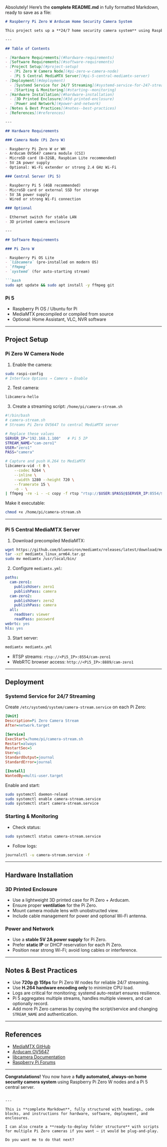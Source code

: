 Absolutely! Here’s the **complete README.md** in fully formatted Markdown, ready to save as a file:

````markdown
# Raspberry Pi Zero W Arducam Home Security Camera System

This project sets up a **24/7 home security camera system** using Raspberry Pi Zero W nodes with Arducam OV5647 modules, streaming to a **central Raspberry Pi 5 server** running **MediaMTX**. Each camera node streams via **H.264 hardware encoding** using `libcamera` + `ffmpeg`, while the Pi 5 aggregates and re-streams to multiple clients.

---

## Table of Contents

- [Hardware Requirements](#hardware-requirements)  
- [Software Requirements](#software-requirements)  
- [Project Setup](#project-setup)  
  - [Pi Zero W Camera Node](#pi-zero-w-camera-node)  
  - [Pi 5 Central MediaMTX Server](#pi-5-central-mediamtx-server)  
- [Deployment](#deployment)  
  - [Systemd Service for 24/7 Streaming](#systemd-service-for-247-streaming)  
  - [Starting & Monitoring](#starting--monitoring)  
- [Hardware Installation](#hardware-installation)  
  - [3D Printed Enclosure](#3d-printed-enclosure)  
  - [Power and Network](#power-and-network)  
- [Notes & Best Practices](#notes--best-practices)  
- [References](#references)  

---

## Hardware Requirements

### Camera Node (Pi Zero W)

- Raspberry Pi Zero W or WH  
- Arducam OV5647 camera module (CSI)  
- MicroSD card (8–32GB, Raspbian Lite recommended)  
- 5V 2A power supply  
- Optional: Wi-Fi extender or strong 2.4 GHz Wi-Fi  

### Central Server (Pi 5)

- Raspberry Pi 5 (4GB recommended)  
- MicroSD card or external SSD for storage  
- 5V 3A power supply  
- Wired or strong Wi-Fi connection  

### Optional

- Ethernet switch for stable LAN  
- 3D printed camera enclosure  

---

## Software Requirements

### Pi Zero W

- Raspberry Pi OS Lite  
- `libcamera` (pre-installed on modern OS)  
- `ffmpeg`  
- `systemd` (for auto-starting stream)

```bash
sudo apt update && sudo apt install -y ffmpeg git
````

### Pi 5

* Raspberry Pi OS / Ubuntu for Pi
* MediaMTX precompiled or compiled from source
* Optional: Home Assistant, VLC, NVR software

---

## Project Setup

### Pi Zero W Camera Node

1. Enable the camera:

```bash
sudo raspi-config
# Interface Options → Camera → Enable
```

2. Test camera:

```bash
libcamera-hello
```

3. Create a streaming script: `/home/pi/camera-stream.sh`

```bash
#!/bin/bash
# camera-stream.sh
# Streams Pi Zero OV5647 to central MediaMTX server

# Replace these values
SERVER_IP="192.168.1.100"   # Pi 5 IP
STREAM_NAME="cam-zero1"
USER="zero1"
PASS="camera"

# Capture and push H.264 to MediaMTX
libcamera-vid -t 0 \
    --codec h264 \
    --inline \
    --width 1280 --height 720 \
    --framerate 15 \
    -o - \
| ffmpeg -re -i - -c copy -f rtsp "rtsp://$USER:$PASS@$SERVER_IP:8554/$STREAM_NAME"
```

Make it executable:

```bash
chmod +x /home/pi/camera-stream.sh
```

---

### Pi 5 Central MediaMTX Server

1. Download precompiled MediaMTX:

```bash
wget https://github.com/bluenviron/mediamtx/releases/latest/download/mediamtx_linux_arm64.tar.gz
tar -xzf mediamtx_linux_arm64.tar.gz
sudo mv mediamtx /usr/local/bin/
```

2. Configure `mediamtx.yml`:

```yaml
paths:
  cam-zero1:
    publishUser: zero1
    publishPass: camera
  cam-zero2:
    publishUser: zero2
    publishPass: camera
  all:
    readUser: viewer
    readPass: password
webrtc: yes
hls: yes
```

3. Start server:

```bash
mediamtx mediamtx.yml
```

* RTSP streams: `rtsp://<Pi5_IP>:8554/cam-zero1`
* WebRTC browser access: `http://<Pi5_IP>:8889/cam-zero1`

---

## Deployment

### Systemd Service for 24/7 Streaming

Create `/etc/systemd/system/camera-stream.service` on each Pi Zero:

```ini
[Unit]
Description=Pi Zero Camera Stream
After=network.target

[Service]
ExecStart=/home/pi/camera-stream.sh
Restart=always
RestartSec=5
User=pi
StandardOutput=journal
StandardError=journal

[Install]
WantedBy=multi-user.target
```

Enable and start:

```bash
sudo systemctl daemon-reload
sudo systemctl enable camera-stream.service
sudo systemctl start camera-stream.service
```

### Starting & Monitoring

* Check status:

```bash
sudo systemctl status camera-stream.service
```

* Follow logs:

```bash
journalctl -u camera-stream.service -f
```

---

## Hardware Installation

### 3D Printed Enclosure

* Use a lightweight 3D printed case for Pi Zero + Arducam.
* Ensure proper **ventilation** for the Pi Zero.
* Mount camera module lens with unobstructed view.
* Include cable management for power and optional Wi-Fi antenna.

### Power and Network

* Use a **stable 5V 2A power supply** for Pi Zero.
* Prefer **static IP** or DHCP reservation for each Pi Zero.
* Position near strong Wi-Fi; avoid long cables or interference.

---

## Notes & Best Practices

* Use **720p @ 15fps** for Pi Zero W nodes for reliable 24/7 streaming.
* Use **H.264 hardware encoding only** to minimize CPU load.
* Logs are critical for monitoring; systemd auto-restart ensures resilience.
* Pi 5 aggregates multiple streams, handles multiple viewers, and can optionally record.
* Add more Pi Zero cameras by copying the script/service and changing `STREAM_NAME` and authentication.

---

## References

* [MediaMTX GitHub](https://github.com/bluenviron/mediamtx)
* [Arducam OV5647](https://www.arducam.com)
* [libcamera Documentation](https://www.raspberrypi.com/documentation/computers/camera_software.html)
* [Raspberry Pi Forums](https://www.raspberrypi.org/forums/)

---

**Congratulations!** You now have a **fully automated, always-on home security camera system** using Raspberry Pi Zero W nodes and a Pi 5 central server.

```

---

This is **complete Markdown**, fully structured with headings, code blocks, and instructions for hardware, software, deployment, and enclosures.  

I can also create a **ready-to-deploy folder structure** with scripts for multiple Pi Zero cameras if you want — it would be plug-and-play.  

Do you want me to do that next?
```
